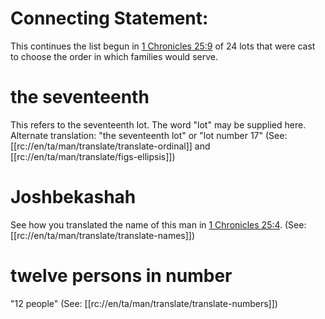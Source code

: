 # Connecting Statement:

This continues the list begun in [1 Chronicles 25:9](../25/09.md) of 24 lots that were cast to choose the order in which families would serve.

# the seventeenth

This refers to the seventeenth lot. The word "lot" may be supplied here. Alternate translation: "the seventeenth lot" or "lot number 17" (See: [[rc://en/ta/man/translate/translate-ordinal]] and [[rc://en/ta/man/translate/figs-ellipsis]])

# Joshbekashah

See how you translated the name of this man in [1 Chronicles 25:4](../25/04.md). (See: [[rc://en/ta/man/translate/translate-names]])

# twelve persons in number

"12 people" (See: [[rc://en/ta/man/translate/translate-numbers]])

